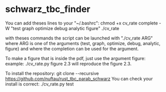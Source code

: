 # schwarz_tbc_finder

You can add theses lines to your "~/.bashrc":
    chmod +x cv_rate
    complete -W "test graph optimize debug analytic figure" ./cv_rate

with theses commands the script can be launched with "./cv_rate ARG"
where ARG is one of the arguments {test, graph, optimize, debug, analytic, figure}
and where the completion can be used for the argument.

To make a figure that is inside the pdf, just use the argument figure:
example:
    ./cv_rate.py figure 2.3
will reproduce the figure 2.3.

To install the repository:
    git clone --recursive https://github.com/nuftau/rust_tbc_parab_schwarz
You can check your install is correct:
    ./cv_rate.py test


